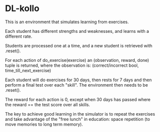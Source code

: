 # DL-kollo

This is an environment that simulates learning from exercises.

Each student has different strengths and weaknesses, and learns with a different rate.

Students are processed one at a time, and a new student is retrieved with .reset().

For each action of do_exercise(exercise) an (observation, reward, done) tuple is returned, where the observation is: (correct/incorrect bool, time_till_next_exercise)

Each student will do exercises for 30 days, then rests for 7 days and then perform a final test over each "skill".
The environment then needs to be .reset().

The reward for each action is 0, except when 30 days has passed where the reward == the test score over all skills.


The key to achieve good learning in the simulator is to repeat the exercises and take advantage of the "free lunch" in education: space repetition (to
move memories to long term memory).


